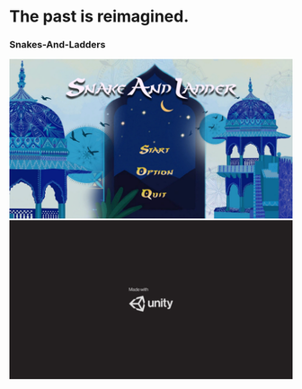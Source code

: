 # **The past is reimagined.**
### Snakes-And-Ladders  
![Alt text](Images/INTRO.png?raw=true "Main Screen")
![Alt text](Images/UNITY.png?raw=true "Launch")

